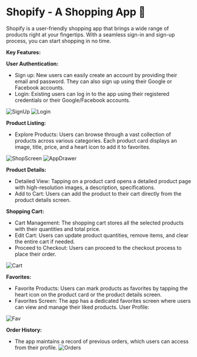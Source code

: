 # Shopify - A Shopping App 🛒

Shopify is a user-friendly shopping app that brings a wide range of products right at your fingertips. With a seamless sign-in and sign-up process, you can start shopping in no time.

**Key Features:**

**User Authentication:**

- Sign up: New users can easily create an account by providing their email and password. They can also sign up using their Google or Facebook accounts.
- Login: Existing users can log in to the app using their registered credentials or their Google/Facebook accounts.

![SignUp](https://github.com/Prateek-Gahlot/Shopify/assets/141181732/628c78d8-7b90-471a-945b-48f38973d066)
![Login](https://github.com/Prateek-Gahlot/Shopify/assets/141181732/efd2c94b-a94f-4d64-96bb-b9c55f36d92f)

**Product Listing:**

- Explore Products: Users can browse through a vast collection of products across various categories. Each product card displays an image, title, price, and a heart icon to add it to favorites.

![ShopScreen](https://github.com/Prateek-Gahlot/Shopify/assets/141181732/25ba68cc-ed05-49b6-8b1e-124f1ca12502)
![AppDrawer](https://github.com/Prateek-Gahlot/Shopify/assets/141181732/8413cc4a-4640-4abc-8b5f-9278ceeed9fc)


**Product Details:**
- Detailed View: Tapping on a product card opens a detailed product page with high-resolution images, a description, specifications.
- Add to Cart: Users can add the product to their cart directly from the product details screen.
  
**Shopping Cart:**

- Cart Management: The shopping cart stores all the selected products with their quantities and total price.
- Edit Cart: Users can update product quantities, remove items, and clear the entire cart if needed.
- Proceed to Checkout: Users can proceed to the checkout process to place their order.
  
![Cart](https://github.com/Prateek-Gahlot/Shopify/assets/141181732/f2c08453-3885-420f-9bcd-f20d975435b3)


**Favorites:**

- Favorite Products: Users can mark products as favorites by tapping the heart icon on the product card or the product details screen.
- Favorites Screen: The app has a dedicated favorites screen where users can view and manage their liked products.
User Profile:

![Fav](https://github.com/Prateek-Gahlot/Shopify/assets/141181732/09e7bdbc-2d14-4c6d-b397-9e19296dbf75)


**Order History:**
- The app maintains a record of previous orders, which users can access from their profile.
![Orders](https://github.com/Prateek-Gahlot/Shopify/assets/141181732/8a04c3a8-e390-43d1-a690-bd818b268c1e)




